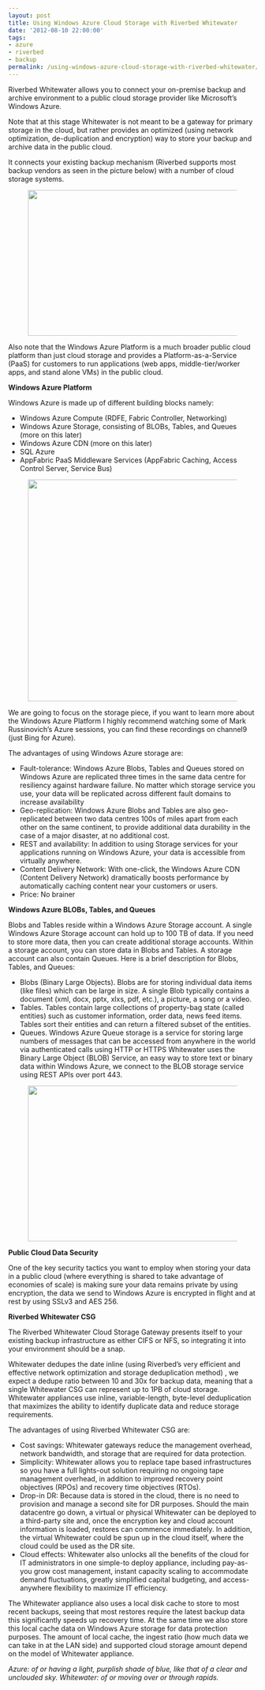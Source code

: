 ```yaml
---
layout: post
title: Using Windows Azure Cloud Storage with Riverbed Whitewater
date: '2012-08-10 22:00:00'
tags:
- azure
- riverbed
- backup
permalink: /using-windows-azure-cloud-storage-with-riverbed-whitewater/
---
```


Riverbed Whitewater allows you to connect your on-premise backup and archive environment to a public cloud storage provider like Microsoft’s Windows Azure.

Note that at this stage Whitewater is not meant to be a gateway for primary storage in the cloud, but rather provides an optimized (using network optimization, de-duplication and encryption) way to store your backup and archive data in the public cloud.

It connects your existing backup mechanism (Riverbed supports most backup vendors as seen in the picture below) with a number of cloud storage systems.

<figure class="kg-card kg-image-card"><img src=" __GHOST_URL__ /content/images/2021/08/wwazure1.png" class="kg-image" alt loading="lazy" width="490" height="295"></figure>

Also note that the Windows Azure Platform is a much broader public cloud platform than just cloud storage and provides a Platform-as-a-Service (PaaS) for customers to run applications (web apps, middle-tier/worker apps, and stand alone VMs) in the public cloud.

**Windows Azure Platform**

Windows Azure is made up of different building blocks namely:

- Windows Azure Compute (RDFE, Fabric Controller, Networking)
- Windows Azure Storage, consisting of BLOBs, Tables, and Queues (more on this later)
- Windows Azure CDN (more on this later)
- SQL Azure
- AppFabric PaaS Middleware Services (AppFabric Caching, Access Control Server, Service Bus)
<figure class="kg-card kg-image-card"><img src=" __GHOST_URL__ /content/images/2021/08/wwazure2.jpg" class="kg-image" alt loading="lazy" width="811" height="449" srcset=" __GHOST_URL__ /content/images/size/w600/2021/08/wwazure2.jpg 600w, __GHOST_URL__ /content/images/2021/08/wwazure2.jpg 811w" sizes="(min-width: 720px) 720px"></figure>

We are going to focus on the storage piece, if you want to learn more about the Windows Azure Platform I highly recommend watching some of Mark Russinovich’s Azure sessions, you can find these recordings on channel9 (just Bing for Azure).

The advantages of using Windows Azure storage are:

- Fault-tolerance: Windows Azure Blobs, Tables and Queues stored on Windows Azure are replicated three times in the same data centre for resiliency against hardware failure. No matter which storage service you use, your data will be replicated across different fault domains to increase availability
- Geo-replication: Windows Azure Blobs and Tables are also geo-replicated between two data centres 100s of miles apart from each other on the same continent, to provide additional data durability in the case of a major disaster, at no additional cost.
- REST and availability: In addition to using Storage services for your applications running on Windows Azure, your data is accessible from virtually anywhere.
- Content Delivery Network: With one-click, the Windows Azure CDN (Content Delivery Network) dramatically boosts performance by automatically caching content near your customers or users.
- Price: No brainer

**Windows Azure BLOBs, Tables, and Queues**

Blobs and Tables reside within a Windows Azure Storage account. A single Windows Azure Storage account can hold up to 100 TB of data. If you need to store more data, then you can create additional storage accounts. Within a storage account, you can store data in Blobs and Tables. A storage account can also contain Queues. Here is a brief description for Blobs, Tables, and Queues:

- Blobs (Binary Large Objects). Blobs are for storing individual data items (like files) which can be large in size. A single Blob typically contains a document (xml, docx, pptx, xlxs, pdf, etc.), a picture, a song or a video.
- Tables. Tables contain large collections of property-bag state (called entities) such as customer information, order data, news feed items. Tables sort their entities and can return a filtered subset of the entities.
- Queues. Windows Azure Queue storage is a service for storing large numbers of messages that can be accessed from anywhere in the world via authenticated calls using HTTP or HTTPS Whitewater uses the Binary Large Object (BLOB) Service, an easy way to store text or binary data within Windows Azure, we connect to the BLOB storage service using REST APIs over port 443.
<figure class="kg-card kg-image-card"><img src=" __GHOST_URL__ /content/images/2021/08/wwazure3.jpg" class="kg-image" alt loading="lazy" width="635" height="315" srcset=" __GHOST_URL__ /content/images/size/w600/2021/08/wwazure3.jpg 600w, __GHOST_URL__ /content/images/2021/08/wwazure3.jpg 635w"></figure>

**Public Cloud Data Security**

One of the key security tactics you want to employ when storing your data in a public cloud (where everything is shared to take advantage of economies of scale) is making sure your data remains private by using encryption, the data we send to Windows Azure is encrypted in flight and at rest by using SSLv3 and AES 256.

**Riverbed Whitewater CSG**

The Riverbed Whitewater Cloud Storage Gateway presents itself to your existing backup infrastructure as either CIFS or NFS, so integrating it into your environment should be a snap.

Whitewater dedupes the date inline (using Riverbed’s very efficient and effective network optimization and storage deduplication method) , we expect a dedupe ratio between 10 and 30x for backup data, meaning that a single Whitewater CSG can represent up to 1PB of cloud storage. Whitewater appliances use inline, variable-length, byte-level deduplication that maximizes the ability to identify duplicate data and reduce storage requirements.

The advantages of using Riverbed Whitewater CSG are:

- Cost savings: Whitewater gateways reduce the management overhead, network bandwidth, and storage that are required for data protection.
- Simplicity: Whitewater allows you to replace tape based infrastructures so you have a full lights-out solution requiring no ongoing tape management overhead, in addition to improved recovery point objectives (RPOs) and recovery time objectives (RTOs).
- Drop-in DR: Because data is stored in the cloud, there is no need to provision and manage a second site for DR purposes. Should the main datacentre go down, a virtual or physical Whitewater can be deployed to a third-party site and, once the encryption key and cloud account information is loaded, restores can commence immediately. In addition, the virtual Whitewater could be spun up in the cloud itself, where the cloud could be used as the DR site.
- Cloud effects: Whitewater also unlocks all the benefits of the cloud for IT administrators in one simple-to deploy appliance, including pay-as-you grow cost management, instant capacity scaling to accommodate demand fluctuations, greatly simplified capital budgeting, and access-anywhere flexibility to maximize IT efficiency.

The Whitewater appliance also uses a local disk cache to store to most recent backups, seeing that most restores require the latest backup data this significantly speeds up recovery time. At the same time we also store this local cache data on Windows Azure storage for data protection purposes. The amount of local cache, the ingest ratio (how much data we can take in at the LAN side) and supported cloud storage amount depend on the model of Whitewater appliance.

_Azure: of or having a light, purplish shade of blue, like that of a clear and unclouded sky._ _Whitewater: of or moving over or through rapids._

